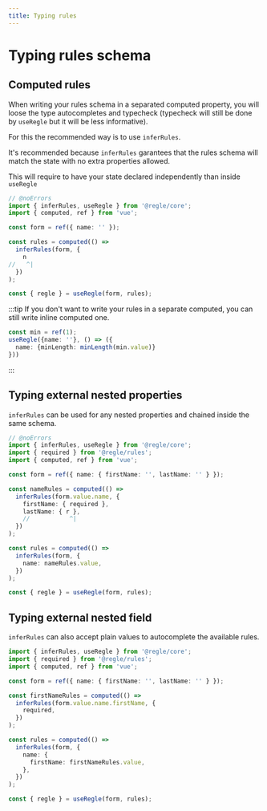 ```yaml
---
title: Typing rules
---
```


# Typing rules schema


## Computed rules

When writing your rules schema in a separated computed property, you will loose the type autocompletes and typecheck (typecheck will still be done by `useRegle` but it will be less informative).

For this the recommended way is to use `inferRules`.

It's recommended because `inferRules` garantees that the rules schema will match the state with no extra properties allowed.

This will require to have your state declared independently than inside `useRegle`

```ts twoslash
// @noErrors
import { inferRules, useRegle } from '@regle/core';
import { computed, ref } from 'vue';

const form = ref({ name: '' });

const rules = computed(() =>
  inferRules(form, {
    n
//   ^|
  })
);

const { regle } = useRegle(form, rules);
```

:::tip
If you don't want to write your rules in a separate computed, you can still write inline computed one.

```ts
const min = ref(1);
useRegle({name: ''}, () => ({
  name: {minLength: minLength(min.value)}
}))
```
:::

## Typing external nested properties

`inferRules` can be used for any nested properties and chained inside the same schema.

```ts twoslash
// @noErrors
import { inferRules, useRegle } from '@regle/core';
import { required } from '@regle/rules';
import { computed, ref } from 'vue';

const form = ref({ name: { firstName: '', lastName: '' } });

const nameRules = computed(() =>
  inferRules(form.value.name, {
    firstName: { required },
    lastName: { r },
    //           ^|
  })
);

const rules = computed(() =>
  inferRules(form, {
    name: nameRules.value,
  })
);

const { regle } = useRegle(form, rules);
```


## Typing external nested field

`inferRules` can also accept plain values to autocomplete the available rules.

```ts twoslash
import { inferRules, useRegle } from '@regle/core';
import { required } from '@regle/rules';
import { computed, ref } from 'vue';

const form = ref({ name: { firstName: '', lastName: '' } });

const firstNameRules = computed(() =>
  inferRules(form.value.name.firstName, {
    required,
  })
);

const rules = computed(() =>
  inferRules(form, {
    name: {
      firstName: firstNameRules.value,
    },
  })
);

const { regle } = useRegle(form, rules);
```